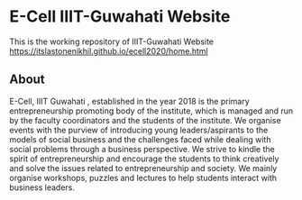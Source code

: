 # E-Cell IIIT-Guwahati Website

This is the working repository of IIIT-Guwahati Website
https://itslastonenikhil.github.io/ecell2020/home.html

## About
E-Cell, IIIT Guwahati , established in the year 2018 is the primary entrepreneurship promoting body of the institute, which is managed and run by the faculty coordinators and the students of the institute. We organise events with the purview of introducing young leaders/aspirants to the models of social business and the challenges faced while dealing with social problems through a business perspective. We strive to kindle the spirit of entrepreneurship and encourage the students to think creatively and solve the issues related to entrepreneurship and society. We mainly organise workshops, puzzles and lectures to help students interact with business leaders.

